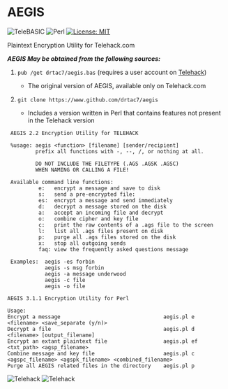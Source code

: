 # AEGIS

![TeleBASIC](https://raw.githubusercontent.com/telehack-foundation/.github/main/profile/svg/telebasic.svg)
![Perl](https://img.shields.io/badge/perl-%2339457E.svg?style=for-the-badge&logo=perl&logoColor=white)
[![License: MIT](https://img.shields.io/badge/License-MIT-yellow.svg)](https://opensource.org/licenses/MIT)


Plaintext Encryption Utility for Telehack.com

***AEGIS May be obtained from the following sources:***

1. `pub /get drtac7/aegis.bas` (requires a user account on [Telehack](https://www.telehack.com))
    - The original version of AEGIS, available only on Telehack.com

2. `git clone https://www.github.com/drtac7/aegis`
   - Includes a version written in Perl that contains features not present in the Telehack version

```
 AEGIS 2.2 Encryption Utility for TELEHACK             
                                                                 
 %usage: aegis <function> [filename] [sender/recipient]        
         prefix all functions with -, --, /, or nothing at all.           
                                                                 
         DO NOT INCLUDE THE FILETYPE (.AGS .AGSK .AGSC)          
         WHEN NAMING OR CALLING A FILE!                          
                                                                 
 Available command line functions:                                
          e:   encrypt a message and save to disk                  
          s:   send a pre-encrypted file:                          
          es:  encrypt a message and send immediately             
          d:   decrypt a message stored on the disk                
          a:   accept an incoming file and decrypt                 
          o:   combine cipher and key file                         
          c:   print the raw contents of a .ags file to the screen 
          l:   list all .ags files present on disk                 
          p:   purge all .ags files stored on the disk             
          x:   stop all outgoing sends                             
          faq: view the frequently asked questions message       
                                                                 
 Examples:  aegis -es forbin                                     
            aegis -s msg forbin                                  
            aegis -a message underwood                           
            aegis -c file                                        
            aegis -o file     
```
```
AEGIS 3.1.1 Encryption Utility for Perl

Usage:
Encrypt a message                                 aegis.pl e <filename> <save_separate (y/n)>
Decrypt a file                                    aegis.pl d <filename> [output_filename]
Encrypt an extant plaintext file                  aegis.pl ef <txt_path> <agsp_filename>
Combine message and key file                      aegis.pl c <agspc_filename> <agspk_filename> <combined_filename>
Purge all AEGIS related files in the directory    aegis.pl p
```
![Telehack](https://telehack.com/telehack.svg)
![Telehack](https://telehack.com/cmd.svg)
